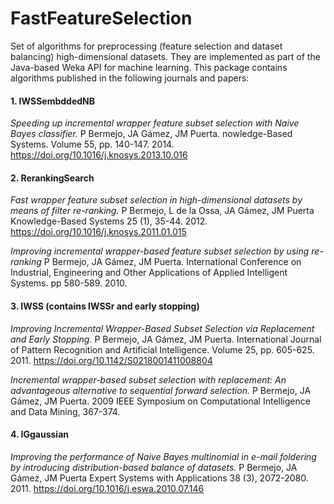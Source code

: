 # FastFeatureSelection
Set of algorithms for preprocessing (feature selection and dataset balancing) high-dimensional datasets. 
They are implemented as part of the Java-based Weka API for machine learning.
This package contains algorithms published in the following journals and papers:

#### 1. IWSSembddedNB
*Speeding up incremental wrapper feature subset selection with Naive Bayes classifier.*
P Bermejo, JA Gámez, JM Puerta. nowledge-Based Systems. Volume 55, pp. 140-147. 2014. https://doi.org/10.1016/j.knosys.2013.10.016

#### 2. RerankingSearch
*Fast wrapper feature subset selection in high-dimensional datasets by means of filter re-ranking.*
P Bermejo, L de la Ossa, JA Gámez, JM Puerta Knowledge-Based Systems 25 (1), 35-44. 2012.
https://doi.org/10.1016/j.knosys.2011.01.015

*Improving incremental wrapper-based feature subset selection by using re-ranking*
P Bermejo, JA Gámez, JM Puerta. International Conference on Industrial, Engineering and Other Applications of Applied Intelligent Systems. pp 580-589. 2010.

#### 3. IWSS (contains IWSSr and early stopping)
*Improving Incremental Wrapper-Based Subset Selection via Replacement and Early Stopping.*
P Bermejo, JA Gámez, JM Puerta. International Journal of Pattern Recognition and Artificial Intelligence. Volume 25, pp. 605-625. 2011. https://doi.org/10.1142/S0218001411008804

*Incremental wrapper-based subset selection with replacement: An advantageous alternative to sequential forward selection.*
P Bermejo, JA Gámez, JM Puerta. 2009 IEEE Symposium on Computational Intelligence and Data Mining, 367-374.

#### 4. IGgaussian
*Improving the performance of Naive Bayes multinomial in e-mail foldering by introducing distribution-based balance of datasets.*
P Bermejo, JA Gámez, JM Puerta
Expert Systems with Applications 38 (3), 2072-2080. 2011.
https://doi.org/10.1016/j.eswa.2010.07.146


